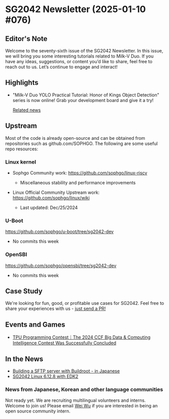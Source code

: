 # SG2042 Newsletter (2025-01-10 #076)

## Editor's Note

Welcome to the seventy-sixth issue of the SG2042 Newsletter. In this issue, we will bring you some interesting tutorials related to Milk-V Duo. If you have any ideas, suggestions, or content you’d like to share, feel free to reach out to us. Let’s continue to engage and interact!

## Highlights

+ "Milk-V Duo YOLO Practical Tutorial: Honor of Kings Object Detection" series is now online! Grab your development board and give it a try!

  [Related news](https://www.bilibili.com/video/BV13kcLeWEhC)

## Upstream

Most of the code is already open-source and can be obtained from repositories such as github.com/SOPHGO. The following are some useful repo resources:

### Linux kernel

+ Sophgo Community work: https://github.com/sophgo/linux-riscv

  + Miscellaneous stability and performance improvements

+ Linux Official Community Upstream work: https://github.com/sophgo/linux/wiki

  + Last updated: Dec/25/2024


### U-Boot

https://github.com/sophgo/u-boot/tree/sg2042-dev

+ No commits this week

### OpenSBI

https://github.com/sophgo/opensbi/tree/sg2042-dev

+ No commits this week

## Case Study

We're looking for fun, good, or profitable use cases for SG2042. Feel free to share your experiences with us - [just send a PR!](https://github.com/sophgocommunity/SG2042-Newsletter/pulls)

## Events and Games

+ [TPU Programming Contest｜The 2024 CCF Big Data & Computing Intelligence Contest Was Successfully Concluded][event-1]

[event-1]:https://mp.weixin.qq.com/s/SpT_K5BOUD6ZlbehLWPLjA

## In the News

+ [Building a SFTP server with Buildroot - in Japanese][news-1]
+ [SG2042 Linux 6.12.8 with EDK2][news-2]

[news-1]:https://qiita.com/kazueda/items/9916f21eb1ccc27b32d3
[news-2]:https://x.com/Rabenda_Issimo/status/1877409403554640264

### News from Japanese, Korean and other language communities

Not ready yet. We are recruiting multilingual volunteers and interns. Welcome to join us! Please email [Wei Wu](mailto:wuwei2016@iscas.ac.cn) if you are interested in being an open source community intern.